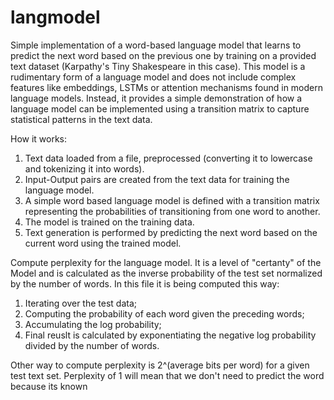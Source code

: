 # langmodel
Simple implementation of a word-based language model that learns to predict the next word based on the previous one by training on a provided text dataset (Karpathy's Tiny Shakespeare in this case). 
This model is a rudimentary form of a language model and does not include complex features like embeddings, LSTMs or attention mechanisms found in modern language models. Instead, it provides a simple demonstration of how a language model can be implemented using a transition matrix to capture statistical patterns in the text data.

How it works:
1. Text data  loaded from a file, preprocessed (converting it to lowercase and tokenizing it into words).
2. Input-Output pairs are created from the text data for training the language model.
3. A simple word based language model is defined with a transition matrix representing the probabilities of transitioning from one word to another.
4. The model is trained on the training data.
5. Text generation is performed by predicting the next word based on the current word using the trained model.

Compute perplexity for the language model. It is a level of "certanty" of the Model and is calculated as the inverse probability of the test set normalized by the number of words. 
In this file it is being computed this way:
1. Iterating over the test data;
2. Computing the probability of each word given the preceding words;
3. Accumulating the log probability;
4. Final reuslt is calculated by exponentiating the negative log probability divided by the number of words.

Other way to compute perplexity is 2^(average bits per word) for a given test text set. Perplexity of 1 will mean that we don't need to predict the word because its known
